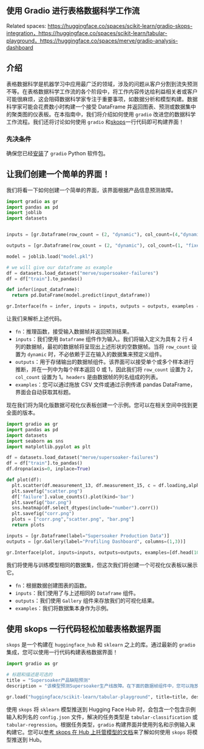 ## 使用 Gradio 进行表格数据科学工作流

Related spaces: https://huggingface.co/spaces/scikit-learn/gradio-skops-integration，https://huggingface.co/spaces/scikit-learn/tabular-playground，https://huggingface.co/spaces/merve/gradio-analysis-dashboard

## 介绍

表格数据科学是机器学习中应用最广泛的领域，涉及的问题从客户分割到流失预测不等。在表格数据科学工作流的各个阶段中，将工作内容传达给利益相关者或客户可能很麻烦，这会阻碍数据科学家专注于重要事项，如数据分析和模型构建。数据科学家可能会花费数小时构建一个接受 DataFrame 并返回图表、预测或数据集中的聚类图的仪表板。在本指南中，我们将介绍如何使用 `gradio` 改进您的数据科学工作流程。我们还将讨论如何使用 `gradio` 和[skops](https://skops.readthedocs.io/en/stable/)一行代码即可构建界面！

### 先决条件

确保您已经[安装](/getting_started)了 `gradio` Python 软件包。

## 让我们创建一个简单的界面！

我们将看一下如何创建一个简单的界面，该界面根据产品信息预测故障。

```python
import gradio as gr
import pandas as pd
import joblib
import datasets


inputs = [gr.Dataframe(row_count = (2, "dynamic"), col_count=(4,"dynamic"), label="Input Data", interactive=1)]

outputs = [gr.Dataframe(row_count = (2, "dynamic"), col_count=(1, "fixed"), label="Predictions", headers=["Failures"])]

model = joblib.load("model.pkl")

# we will give our dataframe as example
df = datasets.load_dataset("merve/supersoaker-failures")
df = df["train"].to_pandas()

def infer(input_dataframe):
  return pd.DataFrame(model.predict(input_dataframe))

gr.Interface(fn = infer, inputs = inputs, outputs = outputs, examples = [[df.head(2)]]).launch()
```

让我们来解析上述代码。

- `fn`：推理函数，接受输入数据帧并返回预测结果。
- `inputs`：我们使用 `Dataframe` 组件作为输入。我们将输入定义为具有 2 行 4 列的数据帧，最初的数据帧将呈现出上述形状的空数据帧。当将 `row_count` 设置为 `dynamic` 时，不必依赖于正在输入的数据集来预定义组件。
- `outputs`：用于存储输出的数据帧组件。该界面可以接受单个或多个样本进行推断，并在一列中为每个样本返回 0 或 1，因此我们将 `row_count` 设置为 2，`col_count` 设置为 1。`headers` 是由数据帧的列名组成的列表。
- `examples`：您可以通过拖放 CSV 文件或通过示例传递 pandas DataFrame，界面会自动获取其标题。

现在我们将为简化版数据可视化仪表板创建一个示例。您可以在相关空间中找到更全面的版本。

<gradio-app space="gradio/tabular-playground"></gradio-app>

```python
import gradio as gr
import pandas as pd
import datasets
import seaborn as sns
import matplotlib.pyplot as plt

df = datasets.load_dataset("merve/supersoaker-failures")
df = df["train"].to_pandas()
df.dropna(axis=0, inplace=True)

def plot(df):
  plt.scatter(df.measurement_13, df.measurement_15, c = df.loading,alpha=0.5)
  plt.savefig("scatter.png")
  df['failure'].value_counts().plot(kind='bar')
  plt.savefig("bar.png")
  sns.heatmap(df.select_dtypes(include="number").corr())
  plt.savefig("corr.png")
  plots = ["corr.png","scatter.png", "bar.png"]
  return plots

inputs = [gr.Dataframe(label="Supersoaker Production Data")]
outputs = [gr.Gallery(label="Profiling Dashboard", columns=(1,3))]

gr.Interface(plot, inputs=inputs, outputs=outputs, examples=[df.head(100)], title="Supersoaker Failures Analysis Dashboard").launch()
```

<gradio-app space="gradio/gradio-analysis-dashboard-minimal"></gradio-app>

我们将使用与训练模型相同的数据集，但这次我们将创建一个可视化仪表板以展示它。

- `fn`：根据数据创建图表的函数。
- `inputs`：我们使用了与上述相同的 `Dataframe` 组件。
- `outputs`：我们使用 `Gallery` 组件来存放我们的可视化结果。
- `examples`：我们将数据集本身作为示例。

## 使用 skops 一行代码轻松加载表格数据界面

`skops` 是一个构建在 `huggingface_hub` 和 `sklearn` 之上的库。通过最新的 `gradio` 集成，您可以使用一行代码构建表格数据界面！

```python
import gradio as gr

# 标题和描述是可选的
title = "Supersoaker产品缺陷预测"
description = "该模型预测Supersoaker生产线故障。在下面的数据帧组件中，您可以拖放数据集的任意切片或自行编辑值。"

gr.load("huggingface/scikit-learn/tabular-playground", title=title, description=description).launch()
```

<gradio-app space="gradio/gradio-skops-integration"></gradio-app>

使用 `skops` 将 `sklearn` 模型推送到 Hugging Face Hub 时，会包含一个包含示例输入和列名的 `config.json` 文件，解决的任务类型是 `tabular-classification` 或 `tabular-regression`。根据任务类型，`gradio` 构建界面并使用列名和示例输入来构建它。您可以[参考 skops 在 Hub 上托管模型的文档](https://skops.readthedocs.io/en/latest/auto_examples/plot_hf_hub.html#sphx-glr-auto-examples-plot-hf-hub-py)来了解如何使用 `skops` 将模型推送到 Hub。
